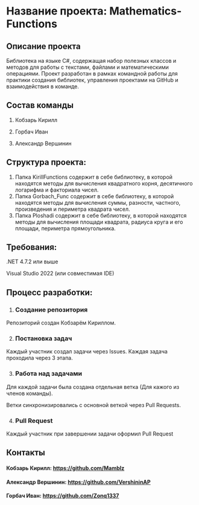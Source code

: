 # Название проекта: Mathematics-Functions
## Описание проекта
Библиотека на языке C#, содержащая набор полезных классов и методов для работы с текстами, файлами и математическими операциями.
Проект разработан в рамках командной работы для практики создания библиотек, управления проектами на GitHub и взаимодействия в команде.

## Состав команды

1. Кобзарь Кирилл

2. Горбач Иван

3. Александр Вершинин

## Структура проекта:
1. Папка KirillFunctions содержит в себе библиотеку, в которой находятся методы для вычисления квадратного корня, десятичного логарифма и факториала чисел.
2. Папка Gorbach_Func содержит в себе библиотеку, в которой находятся методы для вычисления суммы, разности, частного, произведения и периметра квадрата чисел.
3. Папка Ploshadi содержит в себе библиотеку, в которой находятся методы для вычисления площади квадрата, радиуса круга и его площади, периметра прямоугольника.

## Требования:

.NET 4.7.2 или выше

Visual Studio 2022 (или совместимая IDE)

## Процесс разработки:

1. ### Создание репозитория

Репозиторий создан Кобзарём Кириллом.

2. ### Постановка задач

Каждый участник создал задачи через Issues.
Каждая задача проходила через 3 этапа.

3. ### Работа над задачами

Для каждой задачи была создана отдельная ветка (Для кажого из членов команды).

Ветки синхронизировались с основной веткой через Pull Requests.

4. ### Pull Request

 Каждый участник при завершении задачи оформил Pull Request

## Контакты

#### Кобзарь Кирилл: https://github.com/Mamblz

#### Александр Вершинин: https://github.com/VershininAP

#### Горбач Иван: https://github.com/Zonq1337
